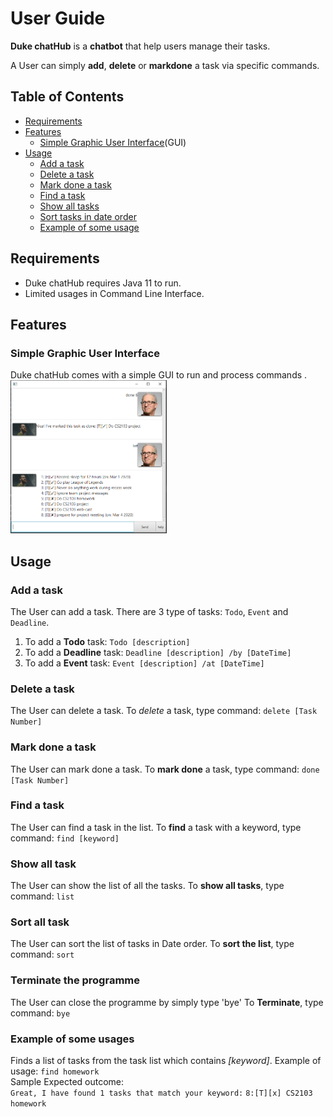 # User Guide
**Duke chatHub** is a **chatbot** that help users manage their tasks.

A User can simply **add**, **delete** or **markdone** a task via specific commands.

## Table of Contents
- [Requirements](#requirements)
- [Features](#features)
    - [Simple Graphic User Interface](#simple-graphic-user-interface)(GUI)
- [Usage](#usage)
    - [Add a task](#add-a-task)
    - [Delete a task](#delete-a-task)
    - [Mark done a task](#mark-done-a-task)
    - [Find a task](#find-a-task)
    - [Show all tasks](#show-all-task)
    - [Sort tasks in date order](#sort-all-task)
    - [Example of some usage](#Example-of-some-usages)
## Requirements
- Duke chatHub requires Java 11 to run.
- Limited usages in Command Line Interface.
## Features 
### Simple Graphic User Interface
Duke chatHub comes with a simple GUI to run and process commands .
<img src = "Ui.png" width = "250">

## Usage
### Add a task 
The User can add a task.
There are 3 type of tasks: `Todo`, `Event` and `Deadline`.
1. To add a **Todo** task: `Todo [description]`
2. To add a **Deadline** task: `Deadline [description] /by [DateTime]`
3. To add a **Event** task: `Event [description] /at [DateTime]`
### Delete a task
The User can delete a task.
To *delete* a task, type command: `delete [Task Number]`
### Mark done a task
The User can mark done a task.
To **mark done** a task, type command: `done [Task Number]`
### Find a task
The User can find a task in the list.
To **find** a task with a keyword, type command: `find [keyword]`
### Show all task
The User can show the list of all the tasks.
To **show all tasks**, type command: `list`
### Sort all task
The User can sort the list of tasks in Date order.
To **sort the list**, type command: `sort`
### Terminate the programme
The User can close the programme by simply type 'bye'
To **Terminate**, type command: `bye`

### Example of some usages
Finds a list of tasks from the task list which contains *[keyword]*.
Example of usage: `find homework`\
Sample Expected outcome: \
`Great, I have found 1 tasks that match your keyword:` 
`8:[T][x] CS2103 homework`
